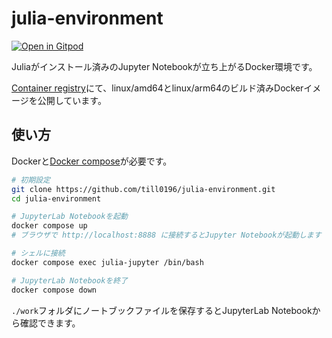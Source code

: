 # julia-environment

[![Open in Gitpod](https://gitpod.io/button/open-in-gitpod.svg)](https://gitpod.io/#https://github.com/till0196/julia-environment)

Juliaがインストール済みのJupyter Notebookが立ち上がるDocker環境です。

[Container registry](https://github.com/till0196/julia-environment/pkgs/container/julia-notebook-jp)にて、linux/amd64とlinux/arm64のビルド済みDockerイメージを公開しています。

## 使い方

Dockerと[Docker compose](https://docs.docker.jp/v1.12/compose/install.html)が必要です。

```bash
# 初期設定
git clone https://github.com/till0196/julia-environment.git
cd julia-environment

# JupyterLab Notebookを起動
docker compose up
# ブラウザで http://localhost:8888 に接続するとJupyter Notebookが起動します

# シェルに接続
docker compose exec julia-jupyter /bin/bash

# JupyterLab Notebookを終了
docker compose down
```

`./work`フォルダにノートブックファイルを保存するとJupyterLab Notebookから確認できます。